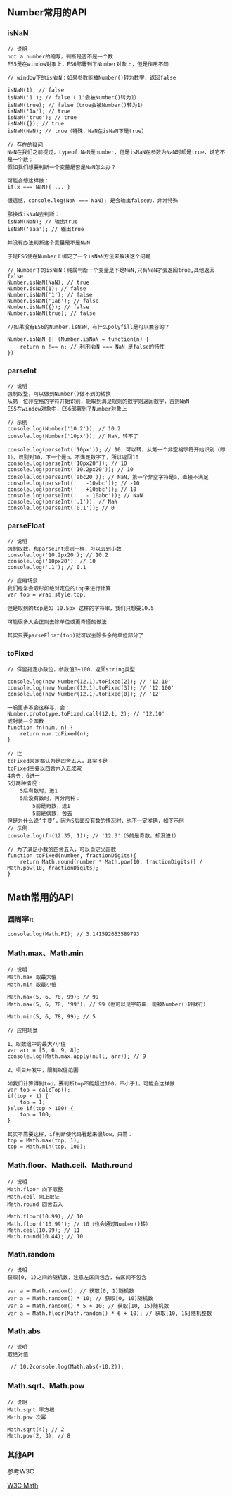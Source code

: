 ## Number常用的API

### isNaN

    // 说明
    not a number的缩写，判断是否不是一个数
    ES5是在window对象上，ES6部署到了Number对象上，但是作用不同
    
    // window下的isNaN：如果参数能被Number()转为数字，返回false
    
    isNaN(1); // false
    isNaN('1'); // false（'1'会被Number()转为1）
    isNaN(true); // false（true会被Number()转为1）
    isNaN('1a'); // true
    isNaN('true'); // true
    isNaN({}); // true
    isNaN(NaN); // true（特殊，NaN在isNaN下是true）
    
    // 存在的疑问
    NaN在我们之前提过，typeof NaN是number，但是isNaN在参数为NaN时却是true，说它不是一个数；
    假如我们想要判断一个变量是否是NaN怎么办？
    
    可能会想这样做：
    if(x === NaN){ ... }
    
    很遗憾，console.log(NaN === NaN); 是会输出false的，非常特殊
    
    那换成isNaN去判断：
    isNaN(NaN); // 输出true
    isNaN('aaa'); // 输出true
    
    并没有办法判断这个变量是不是NaN
    
    于是ES6便在Number上绑定了一个isNaN方法来解决这个问题
    
    // Number下的isNaN：纯属判断一个变量是不是NaN,只有NaN才会返回true,其他返回false
    Number.isNaN(NaN); // true
    Number.isNaN(1); // false
    Number.isNaN('1'); // false
    Number.isNaN('1ab'); // false
    Number.isNaN({}); // false
    Number.isNaN(true); // false
    
    //如果没有ES6的Number.isNaN，有什么polyfill是可以兼容的？

    Number.isNaN || (Number.isNaN = function(n) {
        return n !== n; // 利用NaN === NaN 是false的特性
    })
    
### parseInt

    // 说明
    强制取整，可以做到Number()做不到的转换
    从第一位非空格的字符开始识别，能取到满足规则的数字则返回数字，否则NaN
    ES5在window对象中，ES6部署到了Number对象上
    
    // 示例
    console.log(Number('10.2')); // 10.2
    console.log(Number('10px')); // NaN，转不了
    
    console.log(parseInt('10px')); // 10，可以转，从第一个非空格字符开始识别（即1），识别到10，下一个是p，不满足数字了，所以返回10
    console.log(parseInt('10px20')); // 10
    console.log(parseInt('10.2px20')); // 10
    console.log(parseInt('abc20')); // NaN，第一个非空字符是a，直接不满足
    console.log(parseInt('   -10abc')); // -10
    console.log(parseInt('   +10abc')); // 10
    console.log(parseInt('   - 10abc')); // NaN
    console.log(parseInt('.1')); // NaN
    console.log(parseInt('0.1')); // 0
    
### parseFloat

    // 说明
    强制取数，和parseInt规则一样，可以去到小数
    console.log('10.2px20'); // 10.2
    console.log('10px20'); // 10
    console.log('.1'); // 0.1
    
    // 应用场景
    我们经常会取形如绝对定位的top来进行计算
    var top = wrap.style.top;
    
    但是取到的top是如 10.5px 这样的字符串，我们只想要10.5
    
    可能很多人会正则去除单位或更奇怪的做法
    
    其实只要parseFloat(top)就可以去除多余的单位部分了
    
### toFixed

    // 保留指定小数位，参数值0~100，返回string类型
    
    console.log(new Number(12.1).toFixed(2)); // '12.10'
    console.log(new Number(12.1).toFixed(3)); // '12.100'
    console.log(new Number(12.1).toFixed(0)); // '12'
    
    一般更多不会这样写，会：
    Number.prototype.toFixed.call(12.1, 2); // '12.10'
    或封装一个函数
    function fn(num, n) {
        return num.toFixed(n);
    }
    
    // 注
    toFixed大家都认为是四舍五入，其实不是
    toFixed主要以四舍六入五成双
    4舍去，6进一
    5分两种情况：
        5后有数时，进1
        5后没有数时，再分两种：
            5前是奇数，进1
            5前是偶数，舍去
    但是为什么说‘主要’，因为5后面没有数的情况时，也不一定准确，如下示例
    // 示例
    console.log(fn(12.35, 1)); // '12.3'（5前是奇数，却没进1）
    
    // 为了满足小数的四舍五入，可以自定义函数
    function toFixed(number, fractionDigits){  
        return Math.round(number * Math.pow(10, fractionDigits)) / Math.pow(10, fractionDigits);  
    }  
    
    
## Math常用的API
    
### 圆周率π

    console.log(Math.PI); // 3.141592653589793
    
### Math.max、Math.min
    
    // 说明
    Math.max 取最大值
    Math.min 取最小值
    
    Math.max(5, 6, 78, 99); // 99
    Math.max(5, 6, 78, '99'); // 99（也可以是字符串，能被Number()转就行）
    
    Math.min(5, 6, 78, 99); // 5
    
    // 应用场景
    
    1、取数组中的最大/小值
    var arr = [5, 6, 9, 8];
    console.log(Math.max.apply(null, arr)); // 9
    
    2、项目开发中，限制取值范围
    
    如我们计算得到top，要判断top不能超过100，不小于1，可能会这样做
    var top = calcTop();
    if(top < 1) {
        top = 1;
    }else if(top > 100) {
        top = 100;
    }
    
    其实不需要这样，if判断使代码看起来很low，只需：
    top = Math.max(top, 1);
    top = Math.min(top, 100);
    
### Math.floor、Math.ceil、Math.round
    
    // 说明
    Math.floor 向下取整
    Math.ceil 向上取证
    Math.round 四舍五入
    
    Math.floor(10.99); // 10
    Math.floor('10.99'); // 10（也会通过Number()转）
    Math.ceil(10.99); // 11
    Math.round(10.44); // 10
    
### Math.random
    
    // 说明
    获取[0, 1)之间的随机数，注意左区间包含，右区间不包含
    
    var a = Math.random(); // 获取[0, 1)随机数
    var a = Math.random() * 10; // 获取[0, 10)随机数
    var a = Math.random() * 5 + 10; // 获取[10, 15)随机数
    var a = Math.floor(Math.random() * 6 + 10); // 获取[10, 15]随机整数
    
### Math.abs

    // 说明
    取绝对值
    
     // 10.2console.log(Math.abs(-10.2));
     
### Math.sqrt、Math.pow
 
    // 说明
    Math.sqrt 平方根
    Math.pow 次幂
    
    Math.sqrt(4); // 2
    Math.pow(2, 3); // 8
    
### 其他API

参考W3C

[W3C Math](http://www.w3school.com.cn/jsref/jsref_obj_math.asp)
